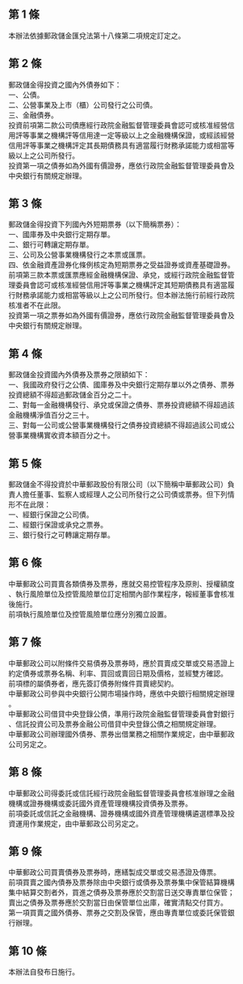 第 1 條
-------
本辦法依據郵政儲金匯兌法第十八條第二項規定訂定之。

第 2 條
-------
郵政儲金得投資之國內外債券如下：  
一、公債。  
二、公營事業及上市（櫃）公司發行之公司債。  
三、金融債券。  
投資前項第二款公司債應經行政院金融監督管理委員會認可或核准經營信  
用評等事業之機構評等信用達一定等級以上之金融機構保證，或經該經營  
信用評等事業之機構評定其長期債務具有適當履行財務承諾能力或相當等  
級以上之公司所發行。  
投資第一項之債券如為外國有價證券，應依行政院金融監督管理委員會及  
中央銀行有關規定辦理。

第 3 條
-------
郵政儲金得投資下列國內外短期票券（以下簡稱票券）：  
一、國庫券及中央銀行定期存單。  
二、銀行可轉讓定期存單。  
三、公司及公營事業機構發行之本票或匯票。  
四、依金融資產證券化條例核定為短期票券之受益證券或資產基礎證券。  
前項第三款本票或匯票應經金融機構保證、承兌，或經行政院金融監督管  
理委員會認可或核准經營信用評等事業之機構評定其短期債務具有適當履  
行財務承諾能力或相當等級以上之公司所發行。但本辦法施行前經行政院  
核准者不在此限。  
投資第一項之票券如為外國有價證券，應依行政院金融監督管理委員會及  
中央銀行有關規定辦理。

第 4 條
-------
郵政儲金投資國內外債券及票券之限額如下：  
一、我國政府發行之公債、國庫券及中央銀行定期存單以外之債券、票券  
    投資總額不得超過郵政儲金百分之二十。  
二、對每一金融機構發行、承兌或保證之債券、票券投資總額不得超過該  
    金融機構淨值百分之三十。  
三、對每一公司或公營事業機構發行之債券投資總額不得超過該公司或公  
    營事業機構實收資本額百分之十。

第 5 條
-------
郵政儲金不得投資於中華郵政股份有限公司（以下簡稱中華郵政公司）負  
責人擔任董事、監察人或經理人之公司所發行之公司債或票券。但下列情  
形不在此限：  
一、經銀行保證之公司債。  
二、經銀行保證或承兌之票券。  
三、銀行發行之可轉讓定期存單。

第 6 條
-------
中華郵政公司買賣各類債券及票券，應就交易控管程序及原則、授權額度  
、執行風險單位及控管風險單位訂定相關內部作業程序，報經董事會核准  
後施行。  
前項執行風險單位及控管風險單位應分別獨立設置。

第 7 條
-------
中華郵政公司以附條件交易債券及票券時，應於買賣成交單或交易憑證上  
約定債券或票券名稱、利率、買回或賣回日期及價格，並經雙方確認。  
前項標的屬債券者，應先簽訂債券附條件買賣總契約。  
中華郵政公司參與中央銀行公開市場操作時，應依中央銀行相關規定辦理  
。  
中華郵政公司借貸中央登錄公債，準用行政院金融監督管理委員會對銀行  
、信託投資公司及票券金融公司借貸中央登錄公債之相關規定辦理。  
中華郵政公司辦理國外債券、票券出借業務之相關作業規定，由中華郵政  
公司另定之。

第 8 條
-------
中華郵政公司得委託或信託經行政院金融監督管理委員會核准辦理之金融  
機構或證券機構或委託國外資產管理機構投資債券及票券。  
前項委託或信託之金融機構、證券機構或國外資產管理機構遴選標準及投  
資運用作業規定，由中華郵政公司另定之。

第 9 條
-------
中華郵政公司買賣債券及票券時，應繕製成交單或交易憑證及傳票。  
前項買賣之國內債券及票券除由中央銀行或債券及票券集中保管結算機構  
集中結算交割者外，買進之債券及票券應於交割當日送交專責單位保管；  
賣出之債券及票券應於交割當日由保管單位出庫，確實清點交付買方。  
第一項買賣之國外債券、票券之交割及保管，應由專責單位或委託保管銀  
行辦理。

第 10 條
--------
本辦法自發布日施行。

